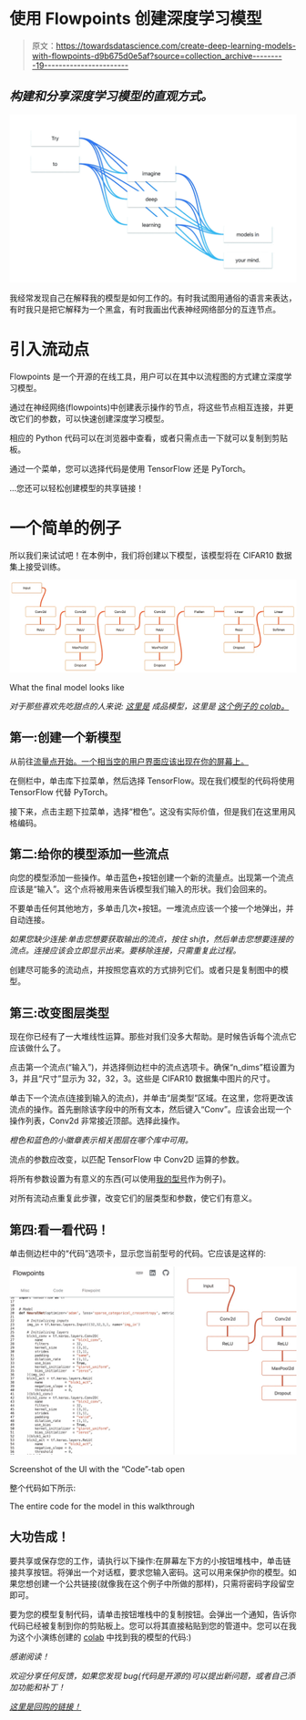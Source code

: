 # 使用 Flowpoints 创建深度学习模型

> 原文：<https://towardsdatascience.com/create-deep-learning-models-with-flowpoints-d9b675d0e5af?source=collection_archive---------19----------------------->

## *构建和分享深度学习模型的直观方式。*

![](img/3e3d77efdeee25264a8331e7b644672e.png)

我经常发现自己在解释我的模型是如何工作的。有时我试图用通俗的语言来表达，有时我只是把它解释为一个黑盒，有时我画出代表神经网络部分的互连节点。

# 引入流动点

Flowpoints 是一个开源的在线工具，用户可以在其中以流程图的方式建立深度学习模型。

通过在神经网络(flowpoints)中创建表示操作的节点，将这些节点相互连接，并更改它们的参数，可以快速创建深度学习模型。

相应的 Python 代码可以在浏览器中查看，或者只需点击一下就可以复制到剪贴板。

通过一个菜单，您可以选择代码是使用 TensorFlow 还是 PyTorch。

…您还可以轻松创建模型的共享链接！

# 一个简单的例子

所以我们来试试吧！在本例中，我们将创建以下模型，该模型将在 CIFAR10 数据集上接受训练。

![](img/7cba02e4a18940203530d05c6630b6b5.png)

What the final model looks like

*对于那些喜欢先吃甜点的人来说:* [*这里是*](https://mariusbrataas.github.io/flowpoints_ml/?p=KlHpdLzP3SDx) *成品模型，这里是* [*这个例子的 colab。*](https://colab.research.google.com/drive/1rkJItfTb8fB0mWQRmL-shsiReFLJ57vR)

## 第一:创建一个新模型

从前往[流量点开始。一个相当空的用户界面应该出现在你的屏幕上。](https://mariusbrataas.github.io/flowpoints_ml)

在侧栏中，单击库下拉菜单，然后选择 TensorFlow。现在我们模型的代码将使用 TensorFlow 代替 PyTorch。

接下来，点击主题下拉菜单，选择“橙色”。这没有实际价值，但是我们在这里用风格编码。

## 第二:给你的模型添加一些流点

向您的模型添加一些操作。单击蓝色+按钮创建一个新的流量点。出现第一个流点应该是“输入”。这个点将被用来告诉模型我们输入的形状。我们会回来的。

不要单击任何其他地方，多单击几次+按钮。一堆流点应该一个接一个地弹出，并自动连接。

*如果您缺少连接:单击您想要获取输出的流点，按住 shift，然后单击您想要连接的流点。连接应该会立即显示出来。要移除连接，只需重复此过程。*

创建尽可能多的流动点，并按照您喜欢的方式排列它们。或者只是复制图中的模型。

## **第三:改变图层类型**

现在你已经有了一大堆线性运算。那些对我们没多大帮助。是时候告诉每个流点它应该做什么了。

点击第一个流点(“输入”)，并选择侧边栏中的流点选项卡。确保“n_dims”框设置为 3，并且“尺寸”显示为 32，32，3。这些是 CIFAR10 数据集中图片的尺寸。

单击下一个流点(连接到输入的流点)，并单击“层类型”区域。在这里，您将更改该流点的操作。首先删除该字段中的所有文本，然后键入“Conv”。应该会出现一个操作列表，Conv2d 非常接近顶部。选择此操作。

*橙色和蓝色的小徽章表示相关图层在哪个库中可用。*

流点的参数应改变，以匹配 TensorFlow 中 Conv2D 运算的参数。

将所有参数设置为有意义的东西(可以使用[我的型号](https://mariusbrataas.github.io/flowpoints_ml/?p=KlHpdLzP3SDx)作为例子)。

对所有流动点重复此步骤，改变它们的层类型和参数，使它们有意义。

## **第四:看一看代码！**

单击侧边栏中的“代码”选项卡，显示您当前型号的代码。它应该是这样的:

![](img/6733da63d167d9bb29e4f7de12ef3e75.png)

Screenshot of the UI with the “Code”-tab open

整个代码如下所示:

The entire code for the model in this walkthrough

## **大功告成！**

要共享或保存您的工作，请执行以下操作:在屏幕左下方的小按钮堆栈中，单击链接共享按钮。将弹出一个对话框，要求您输入密码。这可以用来保护你的模型。如果您想创建一个公共链接(就像我在这个例子中所做的那样)，只需将密码字段留空即可。

要为您的模型复制代码，请单击按钮堆栈中的复制按钮。会弹出一个通知，告诉你代码已经被复制到你的剪贴板上。您可以将其直接粘贴到您的管道中。您可以在我为这个小演练创建的 [colab](https://colab.research.google.com/drive/1rkJItfTb8fB0mWQRmL-shsiReFLJ57vR) 中找到我的模型的代码:)

*感谢阅读！*

*欢迎分享任何反馈，如果您发现 bug(代码是开源的)可以提出新问题，或者自己添加功能和补丁！*

[*这里是回购的链接！*](https://github.com/mariusbrataas/flowpoints_ml#readme)